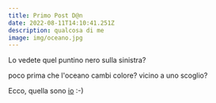 ```yaml
---
title: Primo Post D@n
date: 2022-08-11T14:10:41.251Z
description: qualcosa di me
image: img/oceano.jpg
---
```

Lo vedete quel puntino nero sulla sinistra?

poco prima che l'oceano cambi colore? vicino a uno scoglio?

Ecco, quella sono [io](https://www.linkedin.com/in/daniela-buttini-37b39268/) :-)
